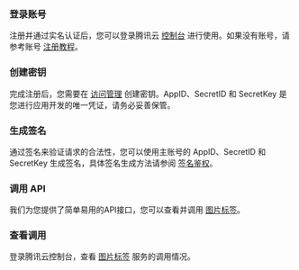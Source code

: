 ### 登录账号
注册并通过实名认证后，您可以登录腾讯云 [控制台](https://console.cloud.tencent.com/ai) 进行使用。如果没有账号，请参考账号 [注册教程](https://cloud.tencent.com/document/product/378/9603)。

### 创建密钥
完成注册后，您需要在 [访问管理](https://console.cloud.tencent.com/cam/capi) 创建密钥。AppID、SecretID 和 SecretKey 是您进行应用开发的唯一凭证，请务必妥善保管。

### 生成签名
通过签名来验证请求的合法性，您可以使用主账号的 AppID、SecretID 和 SecretKey 生成签名，具体签名生成方法请参阅 [签名鉴权](https://cloud.tencent.com/document/product/865/17723)。

### 调用 API
我们为您提供了简单易用的API接口，您可以查看并调用 [图片标签](https://cloud.tencent.com/document/product/865/17592)。

### 查看调用
登录腾讯云控制台，查看 [图片标签](https://console.cloud.tencent.com/ai/tag) 服务的调用情况。

